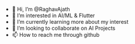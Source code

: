 - 👋 Hi, I’m @RaghavAjath
- 👀 I’m interested in AI/ML & Flutter
- 🌱 I’m currently learning more about my interest
- 💞️ I’m looking to collaborate on AI Projects
- 📫 How to reach me through github

<!---
RaghavAjath/RaghavAjath is a ✨ special ✨ repository because its `README.md` (this file) appears on your GitHub profile.
You can click the Preview link to take a look at your changes.
--->
